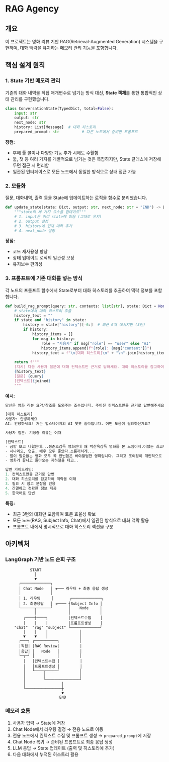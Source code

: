 # RAG Agency

## 개요

이 프로젝트는 영화 리뷰 기반 RAG(Retrieval-Augmented Generation) 시스템을 구현하며, 대화 맥락을 유지하는 메모리 관리 기능을 포함합니다.

## 핵심 설계 원칙

### 1. State 기반 메모리 관리

기존의 대화 내역을 직접 매개변수로 넘기는 방식 대신, **State 객체**를 통한 통합적인 상태 관리를 구현했습니다.

```python
class ConversationState(TypedDict, total=False):
    input: str
    output: str
    next_node: str
    history: List[Message]  # 대화 히스토리
    prepared_prompt: str          # 다른 노드에서 준비한 프롬프트
```

**장점:**
- 후에 툴 콜이나 다양한 기능 추가 시에도 수월함
- 툴, 챗 등 여러 가지를 개별적으로 넘기는 것은 복잡하지만, State 클래스에 저장해두면 접근 시 편리함
- 일관된 인터페이스로 모든 노드에서 동일한 방식으로 상태 접근 가능

### 2. 모듈화

질문, 대화내역, 출력 등을 State에 업데이트하는 로직을 함수로 분리했습니다.

```python
def update_state(state: Dict, output: str, next_node: str = "END") -> Dict:
    """state의 세 가지 요소를 업데이트"""
    # 1. input은 이미 state에 있음 (그대로 유지)
    # 2. output 설정
    # 3. history에 현재 대화 추가  
    # 4. next_node 설정
```

**장점:**
- 코드 재사용성 향상
- 상태 업데이트 로직의 일관성 보장
- 유지보수 편의성

### 3. 프롬프트에 기존 대화를 넣는 방식

각 노드의 프롬프트 함수에서 State로부터 대화 히스토리를 추출하여 맥락 정보를 포함합니다.

```python
def build_rag_prompt(query: str, contexts: list[str], state: Dict = None) -> str:
    # state에서 대화 히스토리 추출
    history_text = ""
    if state and "history" in state:
        history = state["history"][-6:]  # 최근 6개 메시지만 (3턴)
        if history:
            history_items = []
            for msg in history:
                role = "사용자" if msg["role"] == "user" else "AI"
                history_items.append(f"{role}: {msg['content']}")
            history_text = f"\n[대화 히스토리]\n" + "\n".join(history_items) + "\n"
    
    return f"""
    [지시] 다음 사용자 질문에 대해 컨텍스트만 근거로 답하세요. 대화 히스토리를 참고하여 맥락을 이해하고 필요 시 참고 문장을 인용하세요.
    {history_text}
    [질문] {query}
    [컨텍스트]{joined}
    """
```

**예시:**

```python
당신은 영화 리뷰 요약/참조를 도와주는 조수입니다. 주어진 컨텍스트만을 근거로 답변해주세요.

[대화 히스토리]
사용자: 안녕하세요
AI: 안녕하세요! 저는 업스테이지의 AI 챗봇 솔라입니다. 어떤 도움이 필요하신가요?

사용자 질문: 기생충 리뷰는 어때

[컨텍스트]
- 금방 보고 나왔는데...봉준호감독 영화인데 왜 박찬욱감독 영화를 본 느낌이지.어쨌든 최고다. 봉드로 역시 천재!!이정은님 연기상 줘야한다 진짜
- 시나리오, 연출, 배우 모두 좋았다.소름끼치게...
- 말이 필요없는 영화 모두 꼭 한번쯤은 봐야할법한 영화입니다. 그리고 조여정이 개인적으로 크게 한껀 한것같습니다
- 영화가 끝나고 돌아오는 지하철을 타고..

답변 가이드라인:
1. 컨텍스트만을 근거로 답변
2. 대화 히스토리를 참고하여 맥락을 이해
3. 필요 시 참고 문장을 인용
4. 간결하고 정확한 정보 제공
5. 한국어로 답변
```


**특징:**
- 최근 3턴의 대화만 포함하여 토큰 효율성 확보
- 모든 노드(RAG, Subject Info, Chat)에서 일관된 방식으로 대화 맥락 활용
- 프롬프트 내에서 명시적으로 대화 히스토리 섹션을 구분

## 아키텍처

### LangGraph 기반 노드 순회 구조

```
           START
             │
             ▼
      ┌─────────────┐
      │ Chat Node   │ ◄─── 라우터 + 최종 응답 생성
      │             │
      │ 1. 라우팅     │       ┌─────────────┐
      │ 2. 최종응답   │ ◄──── ┤Subject Info │
      └──────┬──────┘       │    Node     │
             │              │             │
        ┌────┼────┐         │컨텍스트수집    │
        │    │    │         │프롬프트생성    │
    "chat"  "rag" "subject" └─────────────┘
        │    │    │              │
        ▼    ▼    │              │
      ┌───┐ ┌──────────┐         │
      │직접│ │RAG Review│         │
      │응답│ │   Node   │         │
      └─┬─┘ │          │         │
        │   │컨텍스트수집 │         │
        │   │프롬프트생성 │         │
        │   └────┬─────┘         │
        │        │               │
        │        └───────────────┘
        │                │
        └────────────────┼
                         ▼
                        END
```




### 메모리 흐름
1. 사용자 입력 → State에 저장
2. Chat Node에서 라우팅 결정 → 전용 노드로 이동
3. 전용 노드에서 컨텍스트 수집 및 프롬프트 생성 → `prepared_prompt`에 저장
4. Chat Node 복귀 → 준비된 프롬프트로 최종 응답 생성
5. LLM 응답 → State 업데이트 (출력 및 히스토리에 추가)
5. 다음 대화에서 누적된 히스토리 활용
